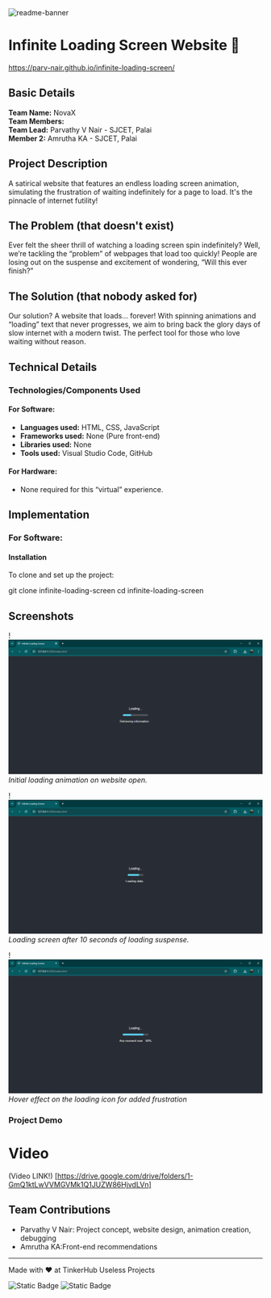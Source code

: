 <img width="1280" alt="readme-banner" src="https://github.com/user-attachments/assets/35332e92-44cb-425b-9dff-27bcf1023c6c">

# Infinite Loading Screen Website 🎯
https://parv-nair.github.io/infinite-loading-screen/

## Basic Details
**Team Name:** NovaX  
**Team Members:**  
**Team Lead:** Parvathy V Nair - SJCET, Palai  
**Member 2:** Amrutha KA - SJCET, Palai  

## Project Description
A satirical website that features an endless loading screen animation, simulating the frustration of waiting indefinitely for a page to load. It's the pinnacle of internet futility!

## The Problem (that doesn't exist)
Ever felt the sheer thrill of watching a loading screen spin indefinitely? Well, we’re tackling the “problem” of webpages that load too quickly! People are losing out on the suspense and excitement of wondering, “Will this ever finish?”

## The Solution (that nobody asked for)
Our solution? A website that loads... forever! With spinning animations and “loading” text that never progresses, we aim to bring back the glory days of slow internet with a modern twist. The perfect tool for those who love waiting without reason.

## Technical Details

### Technologies/Components Used

#### For Software:
- **Languages used:** HTML, CSS, JavaScript
- **Frameworks used:** None (Pure front-end)
- **Libraries used:** None
- **Tools used:** Visual Studio Code, GitHub

#### For Hardware:
- None required for this “virtual” experience.

## Implementation

### For Software:

#### Installation
To clone and set up the project:

git clone infinite-loading-screen
cd infinite-loading-screen

## Screenshots 
!<img src="assets/retrievinginfo.png" width="auto" height="auto">
*Initial loading animation on website open.*

!<img src="assets/loadingdata.png" width="auto" height="auto">
*Loading screen after 10 seconds of loading suspense.*

!<img src="assets/anymomentnow.png" width="auto" height="auto">
*Hover effect on the loading icon for added frustration*


### Project Demo
# Video
(Video LINK!)
[https://drive.google.com/drive/folders/1-GmQ1ktLwVVMGVMk1Q1JUZW86HjvdLVn]



## Team Contributions
- Parvathy V Nair: Project concept, website design, animation creation, debugging
- Amrutha KA:Front-end recommendations

---
Made with ❤️ at TinkerHub Useless Projects 

![Static Badge](https://img.shields.io/badge/TinkerHub-24?color=%23000000&link=https%3A%2F%2Fwww.tinkerhub.org%2F)
![Static Badge](https://img.shields.io/badge/UselessProject--24-24?link=https%3A%2F%2Fwww.tinkerhub.org%2Fevents%2FQ2Q1TQKX6Q%2FUseless%2520Projects)


